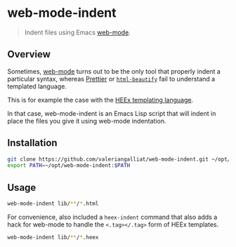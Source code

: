 # web-mode-indent

> Indent files using Emacs [web-mode].

[web-mode]: https://web-mode.org/

## Overview

Sometimes, [web-mode] turns out to be the only tool that properly indent
a particular syntax, whereas [Prettier](https://prettier.io/) or
[`html-beautify`](https://github.com/beautify-web/js-beautify) fail to
understand a templated language.

This is for example the case with the [HEEx templating language](https://hexdocs.pm/phoenix_live_view/Phoenix.LiveView.html).

In that case, web-mode-indent is an Emacs Lisp script that will indent
in place the files you give it using web-mode indentation.

## Installation

```sh
git clone https://github.com/valeriangalliat/web-mode-indent.git ~/opt/web-mode-indent
export PATH=~/opt/web-mode-indent:$PATH
```

## Usage

```sh
web-mode-indent lib/**/*.html
```

For convenience, also included a `heex-indent` command that also adds a hack for
web-mode to handle the `<.tag></.tag>` form of HEEx templates.

```sh
web-mode-indent lib/**/*.heex
```
